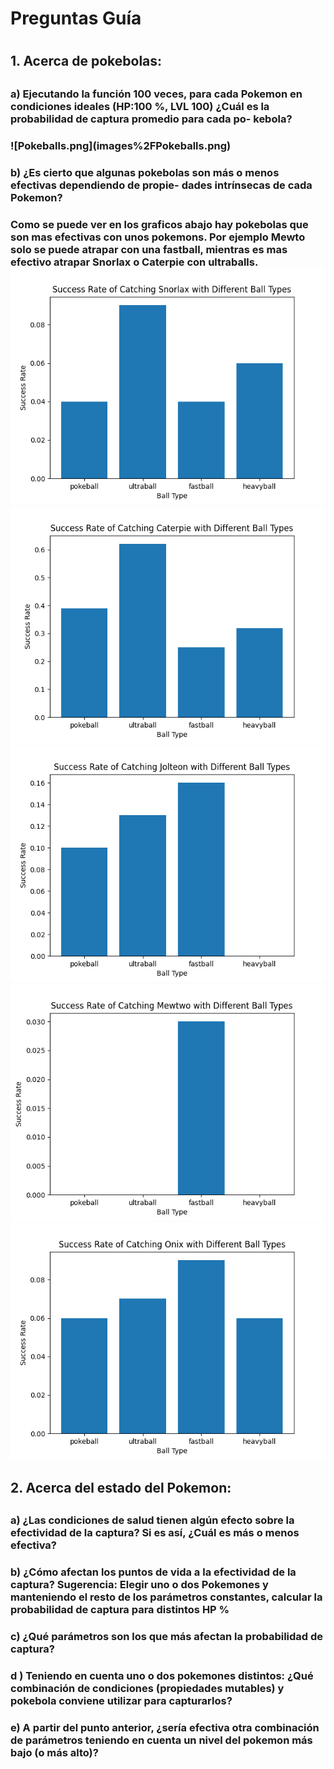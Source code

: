 
<h1>Preguntas Guı́a <h1>

<h2>1. Acerca de pokebolas:<h2>
<h3>a) Ejecutando la función 100 veces, para cada Pokemon en condiciones ideales
(HP:100 %, LVL 100) ¿Cuál es la probabilidad de captura promedio para cada po-
kebola? <h3>
![Pokeballs.png](images%2FPokeballs.png)
<h3> b) ¿Es cierto que algunas pokebolas son más o menos efectivas dependiendo de propie-
dades intrı́nsecas de cada Pokemon? <h3>

Como se puede ver en los graficos abajo hay pokebolas que son mas efectivas con unos pokemons. Por ejemplo Mewto solo se puede atrapar con una fastball, mientras es mas efectivo atrapar Snorlax o Caterpie con ultraballs. 
![Snorlax.png](images%2FSnorlax.png)
![Caterpie.png](images%2FCaterpie.png)
![Jolteon.png](images%2FJolteon.png)
![Mewto.png](images%2FMewto.png)
![Onix.png](images%2FOnix.png)
<h2>2. Acerca del estado del Pokemon:<h2>
<h3>a) ¿Las condiciones de salud tienen algún efecto sobre la efectividad de la captura? Si
es ası́, ¿Cuál es más o menos efectiva?<h3>
<h3>b) ¿Cómo afectan los puntos de vida a la efectividad de la captura?
Sugerencia: Elegir uno o dos Pokemones y manteniendo el resto de los parámetros
constantes, calcular la probabilidad de captura para distintos HP %<h3>
<h3>c) ¿Qué parámetros son los que más afectan la probabilidad de captura?<h3>
<h3>d ) Teniendo en cuenta uno o dos pokemones distintos: ¿Qué combinación de condiciones
(propiedades mutables) y pokebola conviene utilizar para capturarlos?<h3>
<h3>e) A partir del punto anterior, ¿serı́a efectiva otra combinación de parámetros teniendo
en cuenta un nivel del pokemon más bajo (o más alto)?<h3>
